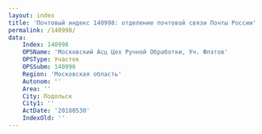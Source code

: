 ```yaml
---
layout: index
title: 'Почтовый индекс 140998: отделение почтовой связи Почты России'
permalink: /140998/
data:
    Index: 140998
    OPSName: 'Московский Асц Цех Ручной Обработки, Уч. Флэтов'
    OPSType: Участок
    OPSSubm: 140996
    Region: 'Московская область'
    Autonom: ''
    Area: ''
    City: Подольск
    City1: ''
    ActDate: '20180530'
    IndexOld: ''
---
```

